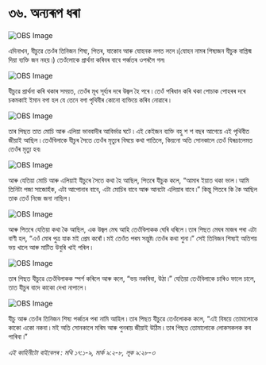 # ৩৬. অন্যৰূপ ধৰা 

![OBS Image](https://cdn.door43.org/obs/jpg/360px/obs-en-36-01.jpg)

এদিনাখন, যীচুৱে তেওঁৰ তিনিজন শিষ্য, পিতৰ, যাকোব আৰু যোহনক লগত ললে ৷(যোহন নামৰ শিষ্যজন যীচুক বাপ্তিস্ম দিয়া ব্যক্তি জন নহয় ৷) তেওঁলোকে প্ৰাৰ্থনা কৰিবৰ বাবে পৰ্ব্বতৰ ওপৰলৈ গল৷

![OBS Image](https://cdn.door43.org/obs/jpg/360px/obs-en-36-02.jpg)

যীচুৱে প্ৰাৰ্থনা কৰি থকাৰ সময়ত, তেওঁৰ মূখ সূৰ্য্যৰ দৰে উজ্বল হৈ পৰে ৷ তেওঁ পৰিধান কৰি থকা পোচাক পোহৰৰ দৰে চকমকাই ইমান বগা হল যে তেনে বগা পৃথিবীৰ কোনো ব্যক্তিয়ে কৰিব নোৱাৰে ৷

![OBS Image](https://cdn.door43.org/obs/jpg/360px/obs-en-36-03.jpg)

তাৰ পিছত তাত মোচি আৰু এলিয়া ভাববাদীৰ আবিৰ্ভাৱ ঘটে ৷ এই কেইজন ব্যক্তি বহু শ শ বছৰ আগেয়ে এই পৃথিবীত জীয়াই আছিল ৷ তেওঁবিলাকে যীচুৰ সৈতে তেওঁৰ মৃত্যুৰ বিষয়ে কথা পাতিলে, কিয়নো অতি সোনকালে তেওঁ যিৰূচালেমত তেওঁৰ মৃত্যু হব৷

![OBS Image](https://cdn.door43.org/obs/jpg/360px/obs-en-36-04.jpg)

আৰু যেতিয়া মোচি আৰু এলিয়াই যীচুৰে সৈতে কথা হৈ আছিল, পিতৰে যীচুক কলে, “আমাৰ ইয়াত থকা ভাল ৷ আমি তিনিটা পজা সাজোহঁক, এটা আপোনাৰ বাবে, এটা মোচিৰ বাবে আৰু আনটো এলিয়াৰ বাবে ৷” কিন্তু পিতৰে কি কৈ আছিল তাক তেওঁ নিজে জনা নাছিল ৷

![OBS Image](https://cdn.door43.org/obs/jpg/360px/obs-en-36-05.jpg)

আৰু পিতৰে যেতিয়া কথা কৈ আছিল, এক উজ্বল মেঘ আহি তেওঁবিলাকক ঘেৰি ধৰিলে ৷ তাৰ পিছত মেঘৰ মাজৰ পৰা এটা বাণী হল, “এওঁ মোৰ পুত্ৰ যাক মই প্ৰেম কৰোঁ ৷ মই তেওঁত পৰম সন্তুষ্ট৷ তেওঁৰ কথা শুনা ৷” সেই তিনিজন শিষ্যই অতিশয় ভয় খালে আৰু মাটিত উবুৰি খাই পৰিল ৷

![OBS Image](https://cdn.door43.org/obs/jpg/360px/obs-en-36-06.jpg)

তাৰ পিছত যীচুৱে তেওঁবিলাকক স্পৰ্শ কৰিলে আৰু কলে, “ভয় নকৰিবা, উঠা ৷” যেতিয়া তেওঁবিলাকে চাৰিও ফালে চালে, তাত যীচুৰ বাদে কাকো দেখা নাপালে ৷

![OBS Image](https://cdn.door43.org/obs/jpg/360px/obs-en-36-07.jpg)

যীচু আৰু তেওঁৰ তিনিজন শিষ্য পৰ্ব্বতৰ পৰা নামি আহিল ৷ তাৰ পিছত যীচুৱে তেওঁলোকক কলে, “এই বিষয়ে তোমালোকে কাকো একো নকবা ৷ মই অতি সোনকালে মৰিম আৰু পুনৰায় জীয়াই উঠিম ৷ তাৰ পিছত তোমালোকে লোকসকলক কব পাৰিবা ৷”

_এই কাহিনীটো বাইবেলৰ : মথি ১৭:১-৯, মাৰ্ক ৯:২-৮, লূক ৯:২৮-৩_

